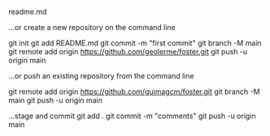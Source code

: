readme.md

…or create a new repository on the command line

git init
git add README.md
git commit -m "first commit"
git branch -M main
git remote add origin https://github.com/geolerme/foster.git
git push -u origin main



…or push an existing repository from the command line


git remote add origin https://github.com/guimagcm/foster.git
git branch -M main
git push -u origin main



...stage and commit
git add .
git commit -m "comments"
git push -u origin main

